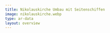 ```yaml
---
title: Nikolauskirche Umbau mit Seitenschiffen
image: nikolauskirche.webp
type: ar-data
layout: overview
---
```


